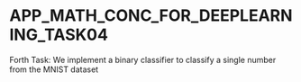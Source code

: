 # APP_MATH_CONC_FOR_DEEPLEARNING_TASK04
Forth Task: We implement a binary classifier to classify a single number from the MNIST dataset

